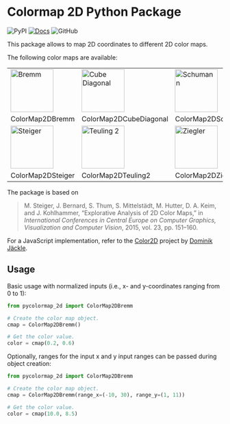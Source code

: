 # Colormap 2D Python Package

![PyPI](https://img.shields.io/pypi/v/pycolormap-2d)
[![Docs](https://img.shields.io/badge/docs-pages-blue)](https://spinthil.github.io/pycolormap-2d)
![GitHub](https://img.shields.io/github/license/spinthil/pycolormap-2d)

This package allows to map 2D coordinates to different 2D color maps.

The following color maps are available:

<table>
<tbody>
  <tr>
    <td><img src="https://user-images.githubusercontent.com/15887026/184149936-94cb5f32-d072-4517-8d37-697374ecbcbc.png" alt="Bremm" width="100"></td>
    <td><img src="https://user-images.githubusercontent.com/15887026/184150013-3d2a8dfc-2d83-4ecb-9151-93939b24cbdc.png" alt="Cube Diagonal" width="100"></td>
    <td><img src="https://user-images.githubusercontent.com/15887026/184150040-130322ba-f102-4b3f-8bb9-584c5f594106.png" alt="Schumann" width="100"></td>
  </tr>
  <tr>
    <td>ColorMap2DBremm</td>
    <td>ColorMap2DCubeDiagonal</td>
    <td>ColorMap2DSchumann</td>
  </tr>
  <tr>
    <td><img src="https://user-images.githubusercontent.com/15887026/184150056-1366e06a-9ea3-4e8f-8248-aee554555370.png" alt="Steiger" width="100"></td>
    <td><img src="https://user-images.githubusercontent.com/15887026/184150078-4fbdd7dc-623b-4add-93a3-805ae21c0239.png" alt="Teuling 2" width="100"></td>
    <td><img src="https://user-images.githubusercontent.com/15887026/184150104-d63a70f9-b02e-4637-ab2d-5d4f02af5050.png" alt="Ziegler" width="100"></td>
  </tr>
  <tr>
    <td>ColorMap2DSteiger</td>
    <td>ColorMap2DTeuling2</td>
    <td>ColorMap2DZiegler</td>
  </tr>
</tbody>
</table>

The package is based on 
> M. Steiger, J. Bernard, S. Thum, S. Mittelstädt, M. Hutter, D. A. Keim, and  J. Kohlhammer, “Explorative Analysis of 2D Color Maps,” in _International Conferences in Central Europe on Computer Graphics, Visualization and Computer Vision_, 2015, vol. 23, pp. 151–160.

For a JavaScript implementation, refer to the [Color2D](https://github.com/dominikjaeckle/Color2D) project by [Dominik Jäckle](http://dominikjaeckle.com/).


## Usage

Basic usage with normalized inputs (i.e., x- and y-coordinates ranging from 0 to 1):

```Python
from pycolormap_2d import ColorMap2DBremm

# Create the color map object.
cmap = ColorMap2DBremm()

# Get the color value.
color = cmap(0.2, 0.6)
```

Optionally, ranges for the input x and y input ranges can be passed during object creation:

```Python
from pycolormap_2d import ColorMap2DBremm

# Create the color map object.
cmap = ColorMap2DBremm(range_x=(-10, 30), range_y=(1, 11))

# Get the color value.
color = cmap(10.0, 8.5)
```

